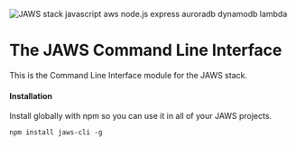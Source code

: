 ![JAWS stack javascript aws node.js express auroradb dynamodb lambda](https://github.com/jaws-stack/JAWS-cli/blob/master/jaws_command_line_interface_logo.png)

The JAWS Command Line Interface
=================================

This is the Command Line Interface module for the JAWS stack.

#### Installation

Install globally with npm so you can use it in all of your JAWS projects.

	npm install jaws-cli -g

